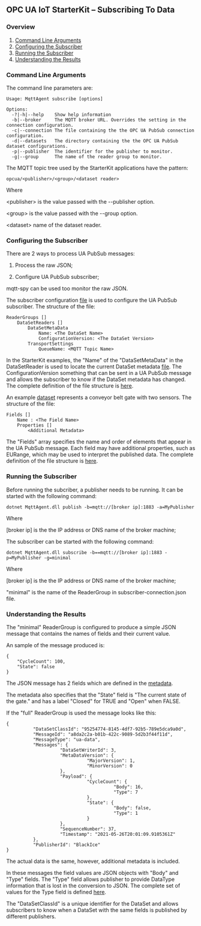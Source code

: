 ## OPC UA IoT StarterKit – Subscribing To Data
### Overview

1. [Command Line Arguments](#1)
2. [Configuring the Subscriber](#2)
3. [Running the Subscriber](#3)
4. [Understanding the Results](#4)

### <a name='1'>Command Line Arguments

The command line parameters are:
```
Usage: MqttAgent subscribe [options]

Options:
  -?|-h|--help    Show help information
  -b|--broker     The MQTT broker URL. Overrides the setting in the connection configuration.
  -c|--connection The file containing the the OPC UA PubSub connection configuration.
  -d|--datasets   The directory containing the the OPC UA PubSub dataset configurations.
  -p|--publisher  The identifier for the publisher to monitor.
  -g|--group      The name of the reader group to monitor.
```
The MQTT topic tree used by the StarterKit applications have the pattern:
```
opcua/<publisher>/<group>/<dataset reader>
```
Where 

&lt;publisher&gt; is the value passed with the --publisher option. 

&lt;group&gt; is the value passed with the --group option. 

&lt;dataset&gt; name of the dataset reader. 

### <a name='2'>Configuring the Subscriber

There are 2 ways to process UA PubSub messages: 
 
1) Process the raw JSON; 

2) Configure UA PubSub subscriber; 

mqtt-spy can be used too monitor the raw JSON. 

The subscriber configuration [file](https://github.com/OPCF-Members/UA-IoT-StarterKit/blob/master/MqttAgent/config/subscriber-connection.json) is used to configure the UA PubSub subscriber. The structure of the file: 

    ReaderGroups []
        DataSetReaders []
            DataSetMetaData
                Name: <The DataSet Name>
                ConfigurationVersion: <The DataSet Version>
            TransportSettings
                QueueName: <MQTT Topic Name>

In the StarterKit examples, the "Name" of the "DataSetMetaData" in the DataSetReader is used to locate the current DataSet metadata [file](https://github.com/OPCF-Members/UA-IoT-StarterKit/blob/master/MqttAgent/config/datasets/gate.json). The ConfigurationVersion something that can be sent in a UA PubSub message and allows the subscriber to know if the DataSet metadata has changed. The complete definition of the file structure is [here](https://reference.opcfoundation.org/v104/Core/docs/Part14/6.2.6/#6.2.6.5.1).

An example [dataset](https://github.com/OPCF-Members/UA-IoT-StarterKit/blob/master/MqttAgent/config/datasets/gate.json) represents a conveyor belt gate with two sensors. The structure of the file: 

    Fields []
        Name : <The Field Name>
        Properties []
            <Additional Metadata>

The "Fields" array specifies the name and order of elements that appear in the UA PubSub message. Each field may have additional properties, such as EURange, which may be used to interpret the published data. The complete definition of the file structure is [here](https://reference.opcfoundation.org/v104/Core/docs/Part14/6.2.2/#6.2.2.1.2).

### <a name='3'>Running the Subscriber

Before running the subcriber, a publisher needs to be running. It can be started with the following command:
```
dotnet MqttAgent.dll publish -b=mqtt://[broker ip]:1883 -a=MyPublisher
```
Where 

[broker ip] is the the IP address or DNS name of the broker machine; 

The subscriber can be started with the following command:
```
dotnet MqttAgent.dll subscribe -b==mqtt://[broker ip]:1883 -p=MyPublisher -g=minimal
```

Where 

[broker ip] is the the IP address or DNS name of the broker machine; 

"minimal" is the name of the ReaderGroup in subscriber-connection.json file.

### <a name='4'>Understanding the Results

The "minimal" ReaderGroup is configured to produce a simple JSON message that contains the names of fields and their current value. 

An sample of the message produced is:

```
{
    "CycleCount": 100,
    "State": false
}
```
The JSON message has 2 fields which are defined in the [metadata](https://github.com/OPCF-Members/UA-IoT-StarterKit/blob/master/MqttAgent/config/datasets/gate.json). 

The metadata also specifies that the "State" field is "The current state of the gate." and has a label "Closed" for TRUE and "Open" when FALSE. 

If the "full" ReaderGroup is used the message looks like this: 

```
{
          "DataSetClassId": "95254774-8145-4df7-92b5-789e5dca9a0d",
          "MessageId": "a8da2c2a-b01b-422c-9089-5d2b3f44f11d",
          "MessageType": "ua-data",
          "Messages": {
                    "DataSetWriterId": 3,
                    "MetaDataVersion": {
                              "MajorVersion": 1,
                              "MinorVersion": 0
                    },
                    "Payload": {
                              "CycleCount": {
                                        "Body": 16,
                                        "Type": 7
                              },
                              "State": {
                                        "Body": false,
                                        "Type": 1
                              }
                    },
                    "SequenceNumber": 37,
                    "Timestamp": "2021-05-26T20:01:09.9105361Z"
          },
          "PublisherId": "BlackIce"
}
```
The actual data is the same, however, additional metadata is included. 

In these messages the field values are JSON objects with "Body" and "Type" fields. The "Type" field allows publisher to provide DataType information that is lost in the conversion to JSON. The complete set of values for the Type field is defined [here](https://reference.opcfoundation.org/Core/docs/Part6/5.1.2/).

The "DataSetClassId" is a unique identifier for the DataSet and allows subscribers to know when a DataSet with the same fields is published by different publishers.  